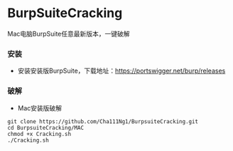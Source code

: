 # BurpSuiteCracking
Mac电脑BurpSuite任意最新版本，一键破解

### 安装

- 安装安装版BurpSuite，下载地址：https://portswigger.net/burp/releases

### 破解

- Mac安装版破解

```shell
git clone https://github.com/Cha111Ng1/BurpsuiteCracking.git
cd BurpsuiteCracking/MAC
chmod +x Cracking.sh
./Cracking.sh
```


